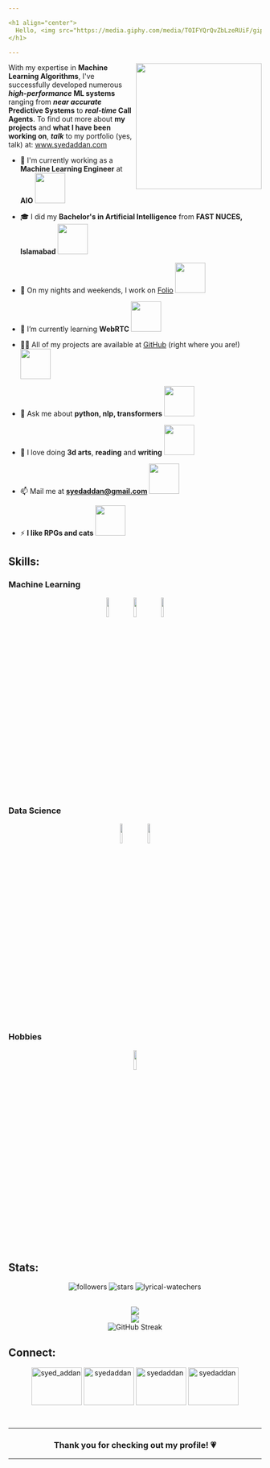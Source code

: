 ```yaml
---

<h1 align="center">
  Hello, <img src="https://media.giphy.com/media/TOIFYQrQvZbLzeRUiF/giphy.gif" width="80"> I'm Syed Addan!
</h1>

---
```


<img align='right' src="https://media.giphy.com/media/ZEUODEtQiUZWGg6IHR/giphy.gif" width="250">
<p align="left">With my expertise in <strong>Machine Learning Algorithms</strong>, I've successfully developed numerous <strong><i>high-performance</i> ML systems</strong> ranging from <strong><i>near accurate</i> Predictive Systems</strong> to <strong><i>real-time</i> Call Agents</strong>. To find out more about <b>my projects</b> and <b>what I have been working on</b>, <strong><i>talk</i></strong> to my portfolio (yes, talk) at: <a href="https://www.syedaddan.com">www.syedaddan.com</a></p>

- 💼 I'm currently working as a **Machine Learning Engineer** at **AIO** <img src="https://media.giphy.com/media/DGQSuVt6gqSZ3SGiO1/giphy.gif" width="60">

- 🎓 I did my **Bachelor's in Artificial Intelligence** from **FAST NUCES, Islamabad** <img src="https://media3.giphy.com/media/HWK29ivizwEVAh5dz2/giphy.gif?cid=6c09b952zj170bbzbkqywwpg1wi6pv6ub9xsoa5iw64pjfuz&ep=v1_internal_gif_by_id&rid=giphy.gif&ct=s" width="60">

- 🔭 On my nights and weekends, I work on [Folio](https://github.com/SyedAddan/folio) <img src="https://media.giphy.com/media/idXKBFevLVjU67jBLa/giphy.gif" width="60">

- 🌱 I’m currently learning **WebRTC** <img src="https://media.giphy.com/media/CE7mCYe9kqwrpvlOj0/giphy.gif" width="60">

- 👨‍💻 All of my projects are available at [GitHub](https://github.com/SyedAddan) (right where you are!) <img src="https://media.giphy.com/media/j0HjChGV0J44KrrlGv/giphy.gif" width="60">

- 💬 Ask me about **python, nlp, transformers** <img src="https://media.giphy.com/media/gLFEUVlLAjabfwJEPX/giphy.gif" width="60">

- 👾 I love doing **3d arts**, **reading** and **writing** <img src="https://media1.giphy.com/media/LkjlH3rVETgsg/giphy.gif?cid=6c09b952ep5v6ood5xoiz97o1dpnbsl0cw8nh2fc7vq5855b&ep=v1_internal_gif_by_id&rid=giphy.gif&ct=g" width="60">

- 📫 Mail me at **syedaddan@gmail.com** <img src="https://media.giphy.com/media/uWEesgiJUlQVQAc1xe/giphy.gif" width="60">

- ⚡ **I like RPGs and cats** <img src="https://media.giphy.com/media/S5oIIeRIVZ1qHdheGM/giphy.gif" width="60">

<h2> Skills: </h2>
<h3> Machine Learning </h3>
<div align="center">
  <code><img width="10%" src="https://www.vectorlogo.zone/logos/python/python-icon.svg"></code>
  <code><img width="10%" src="https://www.vectorlogo.zone/logos/pytorch/pytorch-icon.svg"></code>
  <code><img width="10%" src="https://www.vectorlogo.zone/logos/tensorflow/tensorflow-icon.svg"></code>
</div>

<h3> Data Science </h3>
<div align="center">
  <code><img width="10%" src="https://www.vectorlogo.zone/logos/numpy/numpy-icon.svg"></code>
  <code><img width="10%" src="https://upload.wikimedia.org/wikipedia/commons/2/22/Pandas_mark.svg"></code>
</div>

<h3> Hobbies </h3>
<div align="center">
  <code><img width="10%" src="https://github.com/gilbarbara/logos/blob/main/logos/blender.svg"></code>
</div>

<h2> Stats: </h2>
<p align="center">
  <img src="https://img.shields.io/github/followers/syedaddan?style=flat" alt="followers"/> 
  <img src="https://img.shields.io/github/stars/syedaddan?style=flat" alt="stars">
  <img src="https://img.shields.io/github/watchers/syedaddan/lyrical?style=flat" alt="lyrical-watechers">
</p>
<br>
<div align="center">
  <img src="https://github-readme-stats.vercel.app/api?username=syedaddan&show_icons=true"/>
</div>
<div align="center">
  <img src="https://github-readme-stats.vercel.app/api/top-langs?username=syedaddan&layout=donut"/>
</div>
<div align="center">
  <img src="https://streak-stats.demolab.com/?user=syedaddan&exclude_days=Sun%2CSat" alt="GitHub Streak" />
</div>


<h2 align="left">Connect:</h2>
<p align="center">
<a href="https://twitter.com/syed_addan" target="blank"><img align="center" src="https://raw.githubusercontent.com/rahuldkjain/github-profile-readme-generator/master/src/images/icons/Social/twitter.svg" alt="syed_addan" height="75" width="100" /></a>
<a href="https://linkedin.com/in/syedaddan" target="blank"><img align="center" src="https://raw.githubusercontent.com/rahuldkjain/github-profile-readme-generator/master/src/images/icons/Social/linked-in-alt.svg" alt="syedaddan" height="75" width="100" /></a>
<a href="https://kaggle.com/syedaddan" target="blank"><img align="center" src="https://raw.githubusercontent.com/rahuldkjain/github-profile-readme-generator/master/src/images/icons/Social/kaggle.svg" alt="syedaddan" height="75" width="100" /></a>
<a href="https://instagram.com/syed_addan" target="blank"><img align="center" src="https://raw.githubusercontent.com/rahuldkjain/github-profile-readme-generator/master/src/images/icons/Social/instagram.svg" alt="syedaddan" height="75" width="100" /></a>
</p>

<br>

---

<h3 align="center">Thank you for checking out my profile! 💗</h3>

---
